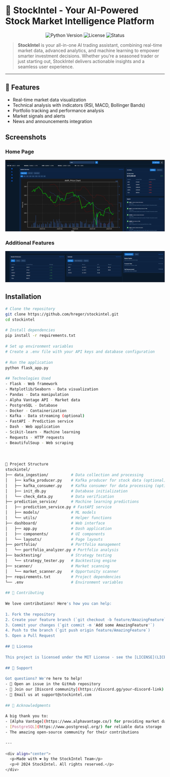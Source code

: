 # 🚀 StockIntel - Your AI-Powered Stock Market Intelligence Platform

<div align="center">
  <img src="https://img.shields.io/badge/Python-3.8+-blue.svg" alt="Python Version">
  <img src="https://img.shields.io/badge/License-MIT-green.svg" alt="License">
  <img src="https://img.shields.io/badge/Status-Active-brightgreen.svg" alt="Status">
</div>

> **StockIntel** is your all-in-one AI trading assistant, combining real-time market data, advanced analytics, and machine learning to empower smarter investment decisions. Whether you're a seasoned trader or just starting out, StockIntel delivers actionable insights and a seamless user experience.

---

## 🌟 Features

- Real-time market data visualization
- Technical analysis with indicators (RSI, MACD, Bollinger Bands)
- Portfolio tracking and performance analysis
- Market signals and alerts
- News and announcements integration


## Screenshots

### Home Page
![Home Page](screenshots/home_page.png)

### Additional Features
![Other Features](screenshots/other_features.png)

## Installation

```bash
# Clone the repository
git clone https://github.com/hreger/stockintel.git
cd stockintel

# Install dependencies
pip install -r requirements.txt

# Set up environment variables
# Create a .env file with your API keys and database configuration

# Run the application
python flask_app.py

## Technologies Used
- Flask - Web framework
- Matplotlib/Seaborn - Data visualization
- Pandas - Data manipulation
- Alpha Vantage API - Market data
- PostgreSQL - Database
- Docker - Containerization
- Kafka - Data streaming (optional)
- FastAPI - Prediction service
- Dash - Web application
- Scikit-learn - Machine learning
- Requests - HTTP requests
- BeautifulSoup - Web scraping



📁 Project Structure
stockintel/
├── data_ingestion/          # Data collection and processing
│   ├── kafka_producer.py    # Kafka producer for stock data (optional)
│   ├── kafka_consumer.py    # Kafka consumer for data processing (optional)
│   ├── init_db.py           # Database initialization
│   └── check_data.py        # Data verification
├── prediction_service/      # Machine learning predictions
│   ├── prediction_service.py # FastAPI service
│   ├── models/              # ML models
│   └── utils/               # Helper functions
├── dashboard/               # Web interface
│   ├── app.py               # Dash application
│   ├── components/          # UI components
│   └── layouts/             # Page layouts
├── portfolio/               # Portfolio management
│   └── portfolio_analyzer.py # Portfolio analysis
├── backtesting/             # Strategy testing
│   └── strategy_tester.py   # Backtesting engine
├── scanner/                 # Market scanning
│   └── market_scanner.py    # Opportunity scanner
├── requirements.txt         # Project dependencies
└── .env                     # Environment variables

## 🤝 Contributing

We love contributions! Here's how you can help:

1. Fork the repository
2. Create your feature branch (`git checkout -b feature/AmazingFeature`)
3. Commit your changes (`git commit -m 'Add some AmazingFeature'`)
4. Push to the branch (`git push origin feature/AmazingFeature`)
5. Open a Pull Request

## 📜 License

This project is licensed under the MIT License - see the [LICENSE](LICENSE) file for details.

## 💬 Support

Got questions? We're here to help!
- 🐛 Open an issue in the GitHub repository
- 💭 Join our [Discord community](https://discord.gg/your-discord-link)
- 📧 Email us at support@stockintel.com

## 🙏 Acknowledgments

A big thank you to:
- [Alpha Vantage](https://www.alphavantage.co/) for providing market data
- [PostgreSQL](https://www.postgresql.org/) for reliable data storage
- The amazing open-source community for their contributions

---

<div align="center">
  <p>Made with ❤️ by the StockIntel Team</p>
  <p>© 2024 StockIntel. All rights reserved.</p>
</div>